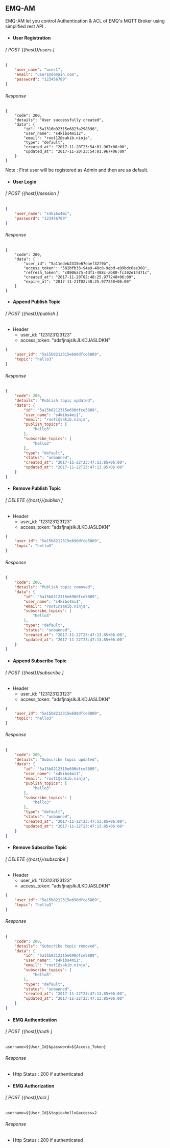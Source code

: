 ## EMQ-AM
EMQ-AM let you control Authentication & ACL of EMQ's MQTT Broker using simplified rest API
.

* #### User Registration

###### [ POST {{host}}/users ]
```json
{
	"user_name": "user1",
	"email": "user1@domain.com",
	"password": "123456789"
}
```
###### Response
```
{
    "code": 200,
    "details": "User successfully created",
    "data": {
        "id": "5a1316b92315e6823a298390",
        "user_name": "s4kibs4mi12",
        "email": "root12@sakib.ninja",
        "type": "default",
        "created_at": "2017-11-20T23:54:01.967+06:00",
        "updated_at": "2017-11-20T23:54:01.967+06:00"
    }
}
```
Note : First user will be registered as Admin and then are as default.

* #### User Login

###### [ POST {{host}}/session ]
```json
{
	"user_name": "s4kibs4mi",
	"password": "123456789"
}
```
###### Response
```
{
    "code": 200,
    "data": {
        "user_id": "5a11edeb2315e67eaef32f9b",
        "access_token": "502bfb33-94a9-40c0-9ebd-a99bdc6ae308",
        "refresh_token": "c0906a75-4df1-488c-ab80-fc392e14471c",
        "created_at": "2017-11-20T02:48:25.977248+06:00",
        "expire_at": "2017-11-21T02:48:25.977248+06:00"
    }
}
```

* #### Append Publish Topic

###### [ POST {{host}}/publish ]
- Header
    - user_id: "123123123123"
    - access_token: "adsfjnajslkJLKDJASLDKN"
```json
{
	"user_id": "5a15b8212315e690dfce5889",
	"topic": "hello3"
}
```
###### Response
```json
{
    "code": 200,
    "details": "Publish topic updated",
    "data": {
        "id": "5a15b8212315e690dfce5889",
        "user_name": "s4kibs4mi1",
        "email": "root1@sakib.ninja",
        "publish_topics": [
            "hello3"
        ],
        "subscribe_topics": [
            "hello3"
        ],
        "type": "default",
        "status": "unbanned",
        "created_at": "2017-11-22T23:47:13.85+06:00",
        "updated_at": "2017-11-22T23:47:13.85+06:00"
    }
}
```

* #### Remove Publish Topic

###### [ DELETE {{host}}/publish ]
- Header
    - user_id: "123123123123"
    - access_token: "adsfjnajslkJLKDJASLDKN"
```json
{
	"user_id": "5a15b8212315e690dfce5889",
	"topic": "hello3"
}
```
###### Response
```json
{
    "code": 200,
    "details": "Publish topic removed",
    "data": {
        "id": "5a15b8212315e690dfce5889",
        "user_name": "s4kibs4mi1",
        "email": "root1@sakib.ninja",
        "subscribe_topics": [
            "hello3"
        ],
        "type": "default",
        "status": "unbanned",
        "created_at": "2017-11-22T23:47:13.85+06:00",
        "updated_at": "2017-11-22T23:47:13.85+06:00"
    }
}
```

* #### Append Subscribe Topic

###### [ POST {{host}}/subscribe ]
- Header
    - user_id: "123123123123"
    - access_token: "adsfjnajslkJLKDJASLDKN"
```json
{
	"user_id": "5a15b8212315e690dfce5889",
	"topic": "hello3"
}
```
###### Response
```json
{
    "code": 200,
    "details": "Subscribe topic updated",
    "data": {
        "id": "5a15b8212315e690dfce5889",
        "user_name": "s4kibs4mi1",
        "email": "root1@sakib.ninja",
        "publish_topics": [
            "hello3"
        ],
        "subscribe_topics": [
            "hello3"
        ],
        "type": "default",
        "status": "unbanned",
        "created_at": "2017-11-22T23:47:13.85+06:00",
        "updated_at": "2017-11-22T23:47:13.85+06:00"
    }
}
```

* #### Remove Subscribe Topic

###### [ DELETE {{host}}/subscribe ]
- Header
    - user_id: "123123123123"
    - access_token: "adsfjnajslkJLKDJASLDKN"
```json
{
	"user_id": "5a15b8212315e690dfce5889",
	"topic": "hello3"
}
```
###### Response
```json
{
    "code": 200,
    "details": "Subscribe topic removed",
    "data": {
        "id": "5a15b8212315e690dfce5889",
        "user_name": "s4kibs4mi1",
        "email": "root1@sakib.ninja",
        "subscribe_topics": [
            "hello3"
        ],
        "type": "default",
        "status": "unbanned",
        "created_at": "2017-11-22T23:47:13.85+06:00",
        "updated_at": "2017-11-22T23:47:13.85+06:00"
    }
}
```

* #### EMQ Authentication

###### [ POST {{host}}/auth ]
```text
username=${User_Id}&password=${Access_Token}
```
###### Response
- Http Status : 200 if authenticated

* #### EMQ Authorization

###### [ POST {{host}}/acl ]
```text
username=${User_Id}&topic=hello&access=2
```
###### Response
- Http Status : 200 if authenticated
